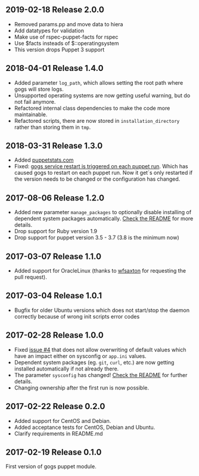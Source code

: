 ## 2019-02-18 Release 2.0.0
- Removed params.pp and move data to hiera
- Add datatypes for validation
- Make use of rspec-puppet-facts for rspec
- Use $facts insteads of $::operatingsystem
- This version drops Puppet 3 support

## 2018-04-01 Release 1.4.0
- Added parameter `log_path`, which allows setting the root path where gogs will store logs.
- Unsupported operating systems are now getting useful warning, but do not fail anymore.
- Refactored internal class dependencies to make the code more maintainable.
- Refactored scripts, there are now stored in `installation_directory` rather than storing them in `tmp`.

## 2018-03-31 Release 1.3.0
- Added [puppetstats.com](https://puppetstats.com)
- Fixed: [gogs service restart is triggered on each puppet run](https://github.com/kschu91/puppet-gogs/issues/9).
Which has caused gogs to restart on each puppet run. Now it get´s only restarted if the version needs to be changed or the configuration has changed.

## 2017-08-06 Release 1.2.0
- Added new parameter `manage_packages` to optionally disable installing of dependent system packages automatically. [Check the README](https://github.com/kschu91/puppet-gogs/blob/master/README.md#manage_packages) for more details.
- Drop support for Ruby version 1.9
- Drop support for puppet version 3.5 - 3.7 (3.8 is the minimum now)

## 2017-03-07 Release 1.1.0
- Added support for OracleLinux (thanks to [wfsaxton](https://github.com/wfsaxton) for requesting the pull request).

## 2017-03-04 Release 1.0.1
- Bugfix for older Ubuntu versions which does not start/stop the daemon correctly because of wrong init scripts error codes

## 2017-02-28 Release 1.0.0
- Fixed [issue #4](https://github.com/kschu91/puppet-gogs/issues/4) that does not allow overwriting of default values which have an impact either on sysconfig or `app.ini` values.
- Dependent system packages (eg. `git`, `curl`, etc.) are now getting installed automatically if not already there.
- The parameter `sysconfig` has changed! [Check the README](https://github.com/kschu91/puppet-gogs/blob/master/README.md#sysconfig) for further details.
- Changing ownership after the first run is now possible.

## 2017-02-22 Release 0.2.0
- Added support for CentOS and Debian.
- Added acceptance tests for CentOS, Debian and Ubuntu.
- Clarify requirements in README.md

## 2017-02-19 Release 0.1.0
First version of gogs puppet module.
